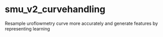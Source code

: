 # smu_v2_curvehandling
Resample uroflowmetry curve more accurately and generate features by representing learning
